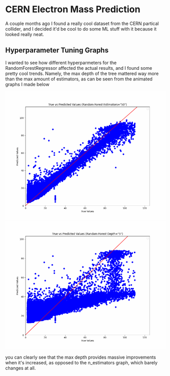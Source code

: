 # CERN Electron Mass Prediction
A couple months ago I found a really cool dataset from the CERN partical collider, and I decided it'd be cool to do some ML stuff with it because it looked really neat.

## Hyperparameter Tuning Graphs

I wanted to see how different hyperparmeters for the RandomForestRegressor affected the actual results, and I found some pretty cool trends.
Namely, the max depth of the tree mattered way more than the max amount of estimators, as can be seen from the animated graphs I made below

![](./fig/EstimatorHyperparameter.gif)
![](./fig/MaxDepthHyperparmeterTuning.gif)

you can clearly see that the max depth provides massive improvements when it's increased, as opposed to the n_estimators graph, which barely changes at all.
